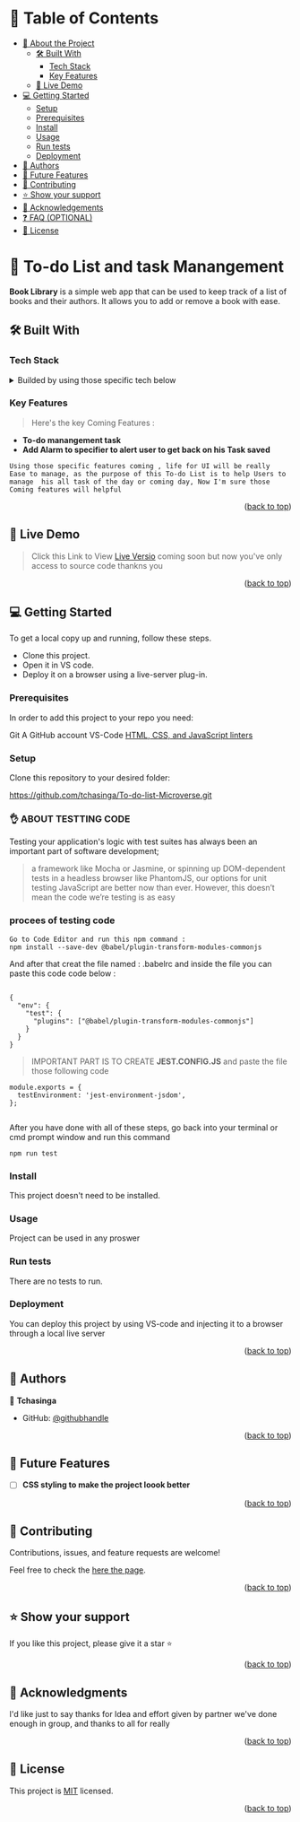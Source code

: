 <a name="readme-top"></a>

# 📗 Table of Contents

- [📖 About the Project](#about-project)
  - [🛠 Built With](#built-with)
    - [Tech Stack](#tech-stack)
    - [Key Features](#key-features)
  - [🚀 Live Demo](#live-demo)
- [💻 Getting Started](#getting-started)
  - [Setup](#setup)
  - [Prerequisites](#prerequisites)
  - [Install](#install)
  - [Usage](#usage)
  - [Run tests](#run-tests)
  - [Deployment](#deployment)
- [👥 Authors](#authors)
- [🔭 Future Features](#future-features)
- [🤝 Contributing](#contributing)
- [⭐️ Show your support](#support)
- [🙏 Acknowledgements](#acknowledgements)
- [❓ FAQ (OPTIONAL)](#faq)
- [📝 License](#license)


# 📖 To-do List and task Manangement <a name="about-project"></a>

**Book Library** is a simple web app that can be used to keep track of a list of books and their authors. It allows you to add or remove a book with ease.

## 🛠 Built With <a name="built-with"></a>

### Tech Stack <a name="tech-stack"></a>

<details>
  <summary>Builded by using those specific tech below</summary>
  <ul>
    <li><a href="https://developer.mozilla.org/en-US/docs/Web/HTML">HTML</a></li>
    <li><a href="https://developer.mozilla.org/en-US/docs/Web/CSS">CSS</a></li>
    <li><a href="https://developer.mozilla.org/en-US/docs/Web/javascript">JavaScript</a></li>
     <li><a href="https://webpack.js.org/guides/getting-started/#basic-setup">Webpack</a></li>
  </ul>
</details>

### Key Features <a name="key-features"></a>

> Here's the key Coming Features :

- **To-do manangement task**
- **Add Alarm to specifier to alert user to get back on his Task saved**

````
Using those specific features coming , life for UI will be really 
Ease to manage, as the purpose of this To-do List is to help Users to manage  his all task of the day or coming day, Now I'm sure those 
Coming features will helpful
````

<p align="right">(<a href="#readme-top">back to top</a>)</p>

## 🚀 Live Demo <a name="live-demo"></a>

>Click this Link to View [Live Versio](https://github.com/tchasinga/To-do-list-Microverse) coming soon
but now you've only access to source code thankns you 

<p align="right">(<a href="#readme-top">back to top</a>)</p>

## 💻 Getting Started <a name="getting-started"></a>

To get a local copy up and running, follow these steps.

- Clone this project.
- Open it in VS code.
- Deploy it on a browser using a live-server plug-in.

### Prerequisites

In order to add this project to your repo you need:

Git
A GitHub account
VS-Code
<a href="https://github.com/microverseinc/linters-config/tree/master/html-css-js">HTML, CSS, and JavaScript linters</a>

### Setup

Clone this repository to your desired folder:


https://github.com/tchasinga/To-do-list-Microverse.git


### 👌 ABOUT TESTTING CODE 
Testing your application's logic with test suites has always been an important part of software development;
> a framework like Mocha or Jasmine, or spinning up DOM-dependent tests in a headless browser like PhantomJS, our options for unit testing JavaScript are better now than ever. However, this doesn’t mean the code we’re testing is as easy

### procees of testing code 

```
Go to Code Editor and run this npm command : 
npm install --save-dev @babel/plugin-transform-modules-commonjs

```
And after that creat the file named : .babelrc and inside the file 
you can paste this code code below : 

```

{
  "env": {
    "test": {
      "plugins": ["@babel/plugin-transform-modules-commonjs"]
    }
  }
}

```
>IMPORTANT PART IS TO CREATE **JEST.CONFIG.JS** and paste the file those following code 

```
module.exports = {
  testEnvironment: 'jest-environment-jsdom',
};


```


After you have done with all of these steps, go back into your terminal or cmd prompt window and run this command

```
npm run test 
```

### Install

This project doesn't need to be installed.

### Usage

Project can be used in any proswer

### Run tests

There are no tests to run.

### Deployment

You can deploy this project by using VS-code and injecting it to a browser through a local live server


<p align="right">(<a href="#readme-top">back to top</a>)</p>

## 👥 Authors <a name="authors"></a>

👤 **Tchasinga**

- GitHub: [@githubhandle](https://github.com/tchasinga)


<p align="right">(<a href="#readme-top">back to top</a>)</p>

## 🔭 Future Features <a name="future-features"></a>

- [ ] **CSS styling to make the project loook better**

<p align="right">(<a href="#readme-top">back to top</a>)</p>

## 🤝 Contributing <a name="contributing"></a>

Contributions, issues, and feature requests are welcome!

Feel free to check the [here the page](https://github.com/tchasinga/To-do-list-Microverse/issues/2).

<p align="right">(<a href="#readme-top">back to top</a>)</p>

## ⭐️ Show your support <a name="support"></a>

If you like this project, please give it a star ⭐️

<p align="right">(<a href="#readme-top">back to top</a>)</p>

## 🙏 Acknowledgments <a name="acknowledgements"></a>

I'd like just to say thanks for Idea and effort given by partner
we've done enough in group, and thanks to all for really 

<p align="right">(<a href="#readme-top">back to top</a>)</p>

## 📝 License <a name="license"></a>

This project is [MIT](./LICENSE) licensed.

<p align="right">(<a href="#readme-top">back to top</a>)</p>
